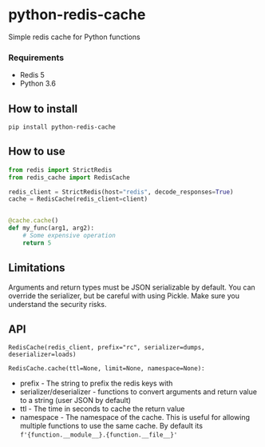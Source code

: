 # python-redis-cache
Simple redis cache for Python functions

### Requirements
- Redis 5
- Python 3.6

## How to install
```
pip install python-redis-cache
```

## How to use
```python
from redis import StrictRedis
from redis_cache import RedisCache

redis_client = StrictRedis(host="redis", decode_responses=True)
cache = RedisCache(redis_client=client)


@cache.cache()
def my_func(arg1, arg2):
    # Some expensive operation
    return 5

```

## Limitations
Arguments and return types must be JSON serializable by default. You can override the serializer, but be careful with using Pickle. Make sure you understand the security risks.

## API
```
RedisCache(redis_client, prefix="rc", serializer=dumps, deserializer=loads)

RedisCache.cache(ttl=None, limit=None, namespace=None):
```

- prefix - The string to prefix the redis keys with
- serializer/deserializer - functions to convert arguments and return value to a string (user JSON by default)
- ttl - The time in seconds to cache the return value
- namespace - The namespace of the cache. This is useful for allowing multiple functions to use the same cache. By default its `f'{function.__module__}.{function.__file__}'`


